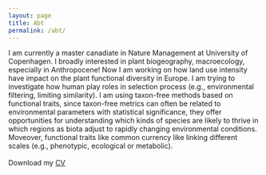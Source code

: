 ```yaml
---
layout: page
title: Abt 
permalink: /abt/
---
```

I am currently a master canadiate in Nature Management at University of Copenhagen. I broadly interested in plant biogeography, macroecology, especially in Anthropocene! Now I am working on how land use intensity have impact on the plant functional diversity in Europe. I am trying to investigate how human play roles in selection process (e.g., environmental filtering, limiting similarity). I am using taxon-free methods based on functional traits, since taxon-free metrics can often be related to environmental parameters with statistical significance, they offer opportunities for understanding which kinds of species are likely to thrive in which regions as biota adjust to rapidly changing environmental conditions. Moveover, functional traits like common currency like linking different scales (e.g., phenotypic, ecological or metabolic). 
<br>
<br>
Download my [CV](https://yaquanchang.github.io/Yaquan%20Chang%20CV%200910.pdf)
<br>
